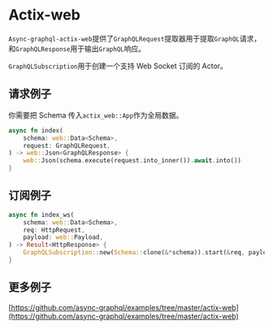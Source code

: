 # Actix-web

`Async-graphql-actix-web`提供了`GraphQLRequest`提取器用于提取`GraphQL`请求，和`GraphQLResponse`用于输出`GraphQL`响应。

`GraphQLSubscription`用于创建一个支持 Web Socket 订阅的 Actor。

## 请求例子

你需要把 Schema 传入`actix_web::App`作为全局数据。

```rust
async fn index(
    schema: web::Data<Schema>,
    request: GraphQLRequest,
) -> web::Json<GraphQLResponse> {
    web::Json(schema.execute(request.into_inner()).await.into())
}
```

## 订阅例子

```rust
async fn index_ws(
    schema: web::Data<Schema>,
    req: HttpRequest,
    payload: web::Payload,
) -> Result<HttpResponse> {
    GraphQLSubscription::new(Schema::clone(&*schema)).start(&req, payload)
}
```

## 更多例子

[https://github.com/async-graphql/examples/tree/master/actix-web](https://github.com/async-graphql/examples/tree/master/actix-web)
